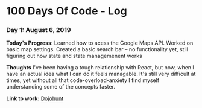 # 100 Days Of Code - Log

### Day 1: August 6, 2019
**Today's Progress**: Learned how to acess the Google Maps API. Worked on basic map settings. Created a basic search bar – no functionality yet, still figuring out how state and state managemenent works


**Thoughts** I've been having a tough relationship with React, but now, when I have an actual idea what I can do it feels managable. It's still very difficult at times, yet without all that code-overload-anxiety I find myself understanding some of the concepts faster.

**Link to work:** [Dojohunt](https://github.com/alextraykov/dojohunt/)
